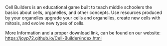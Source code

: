 Cell Builders is an educational game built to teach middle schoolers the basics about cells, organelles, and other concepts. Use resources produced by your organelles upgrade your cells and organelles, create new cells with mitosis, and evolve new types of cells.

More Information and a proper download link, can be found on our website: https://joyp72.github.io/Cell-Builder/index.html
